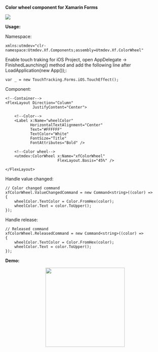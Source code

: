 

**Color wheel component for Xamarin Forms**

<a href="https://www.nuget.org/packages/Utmdev.Xf.ColorWheel/1.0.0" target="_blank"><img src="https://img.shields.io/nuget/v/Utmdev.Xf.ColorWheel?style=for-the-badge"/></a>

**Usage:**

Namespace:

	xmlns:utmdev="clr-namespace:Utmdev.Xf.Components;assembly=Utmdev.Xf.ColorWheel"
	
Enable touch traking for iOS Project, open AppDelegate -> FinishedLaunching() method and add the following line after LoadApplication(new App());:

    var _ = new TouchTracking.Forms.iOS.TouchEffect();
               
Component:

    <!--Container-->
    <FlexLayout Direction="Column"
                JustifyContent="Center">

        <!--Color-->
        <Label x:Name="wheelColor"
               HorizontalTextAlignment="Center"
               Text="#FFFFFF"
               TextColor="White"
               FontSize="Title"
               FontAttributes="Bold" />

        <!--Color wheel-->
        <utmdev:ColorWheel x:Name="xfColorWheel"
                           FlexLayout.Basis="45%" />

    </FlexLayout>
                 
Handle value changed:  

    // Color changed command
    xfColorWheel.ValueChangedCommand = new Command<string>((color) =>
    {
        wheelColor.TextColor = Color.FromHex(color);
        wheelColor.Text = color.ToUpper();
    });

    

Handle release:   

    // Released command
    xfColorWheel.ReleasedCommand = new Command<string>((color) =>
    {
        wheelColor.TextColor = Color.FromHex(color);
        wheelColor.Text = color.ToUpper();
    });
             

**Demo:**

<p align="center">
	<img style="margin:0 auto; display:inline; width:250px;" src="https://github.com/utmdev/xf.color_wheel/blob/master/Component/Demo/color_wheel.gif">	
</p>
